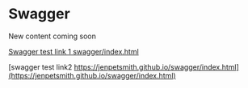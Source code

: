 # Swagger

New content coming soon

[Swagger test link 1 swagger/index.html](swagger/index.html)

[swagger test link2 https://jenpetsmith.github.io/swagger/index.html](https://jenpetsmith.github.io/swagger/index.html)



